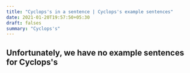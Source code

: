 ```yaml
---
title: "Cyclops's in a sentence | Cyclops's example sentences"
date: 2021-01-20T19:57:50+05:30
draft: falses
summary: "Cyclops's"
---
```

## Unfortunately, we have no example sentences for Cyclops's                 
